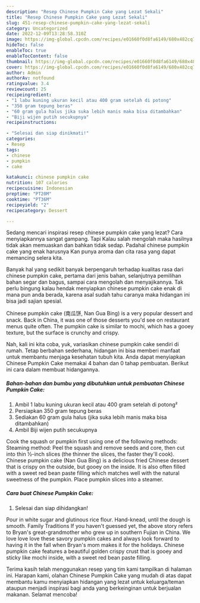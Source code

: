 ```yaml
---
description: "Resep Chinese Pumpkin Cake yang Lezat Sekali"
title: "Resep Chinese Pumpkin Cake yang Lezat Sekali"
slug: 451-resep-chinese-pumpkin-cake-yang-lezat-sekali
category: Uncategorized
date: 2022-12-09T13:28:58.310Z
image: https://img-global.cpcdn.com/recipes/e01660f0d8fa6149/680x482cq70/chinese-pumpkin-cake-foto-resep-utama.jpg
hideToc: false
enableToc: true
enableTocContent: false
thumbnail: https://img-global.cpcdn.com/recipes/e01660f0d8fa6149/680x482cq70/chinese-pumpkin-cake-foto-resep-utama.jpg
cover: https://img-global.cpcdn.com/recipes/e01660f0d8fa6149/680x482cq70/chinese-pumpkin-cake-foto-resep-utama.jpg
author: Admin
authorAv: notfound
ratingvalue: 3.4
reviewcount: 25
recipeingredient:
- "1 labu kuning ukuran kecil atau 400 gram setelah di potong"
- "350 gram tepung beras"
- "60 gram gula halus jika suka lebih manis maka bisa ditambahkan"
- "Biji wijen putih secukupnya"
recipeinstructions:

- "Selesai dan siap dinikmati!"
categories:
- Resep
tags:
- chinese
- pumpkin
- cake

katakunci: chinese pumpkin cake 
nutrition: 107 calories
recipecuisine: Indonesian
preptime: "PT20M"
cooktime: "PT36M"
recipeyield: "2"
recipecategory: Dessert

---
```



Sedang mencari inspirasi resep chinese pumpkin cake yang lezat? Cara menyiapkannya sangat gampang. Tapi Kalau salah mengolah maka hasilnya tidak akan memuaskan dan bahkan tidak sedap. Padahal chinese pumpkin cake yang enak harusnya Kan punya aroma dan cita rasa yang dapat memancing selera kita.


Banyak hal yang sedikit banyak berpengaruh terhadap kualitas rasa dari chinese pumpkin cake, pertama dari jenis bahan, selanjutnya pemilihan bahan segar dan bagus, sampai cara mengolah dan menyajikannya. Tak perlu bingung kalau hendak menyiapkan chinese pumpkin cake enak di mana pun anda berada, karena asal sudah tahu caranya maka hidangan ini bisa jadi sajian spesial.

Chinese pumpkin cake (南瓜饼, Nan Gua Bing) is a very popular dessert and snack. Back in China, it was one of those desserts you&#39;d see on restaurant menus quite often. The pumpkin cake is similar to mochi, which has a gooey texture, but the surface is crunchy and crispy.


Nah, kali ini kita coba, yuk, variasikan chinese pumpkin cake sendiri di rumah. Tetap berbahan sederhana, hidangan ini bisa memberi manfaat untuk membantu menjaga kesehatan tubuh kita. Anda dapat menyiapkan Chinese Pumpkin Cake memakai 4 bahan dan 0 tahap pembuatan. Berikut ini cara dalam membuat hidangannya.

<!--inarticleads1-->

##### Bahan-bahan dan bumbu yang dibutuhkan untuk pembuatan Chinese Pumpkin Cake:

1. Ambil 1 labu kuning ukuran kecil atau 400 gram setelah di potong²
1. Persiapkan 350 gram tepung beras
1. Sediakan 60 gram gula halus (jika suka lebih manis maka bisa ditambahkan)
1. Ambil Biji wijen putih secukupnya


Cook the squash or pumpkin first using one of the following methods: Steaming method: Peel the squash and remove seeds and core, then cut into thin ½-inch slices (the thinner the slices, the faster they&#39;ll cook). Chinese pumpkin cake (Nan Gua Bing) is a delicious fried Chinese dessert that is crispy on the outside, but gooey on the inside. It is also often filled with a sweet red bean paste filling which matches well with the natural sweetness of the pumpkin. Place pumpkin slices into a steamer. 

<!--inarticleads2-->

##### Cara buat Chinese Pumpkin Cake:


1. Selesai dan siap dihidangkan!

Pour in white sugar and glutinous rice flour. Hand-knead, until the dough is smooth. Family Traditions If you haven&#39;t guessed yet, the above story refers to Bryan&#39;s great-grandmother who grew up in southern Fujian in China. We love love love these savory pumpkin cakes and always look forward to having it in the fall when Bryan&#39;s mom makes it for the holidays. Chinese pumpkin cake features a beautiful golden crispy crust that is gooey and sticky like mochi inside, with a sweet red bean paste filling. 

Terima kasih telah menggunakan resep yang tim kami tampilkan di halaman ini. Harapan kami, olahan Chinese Pumpkin Cake yang mudah di atas dapat membantu kamu menyiapkan hidangan yang lezat untuk keluarga/teman ataupun menjadi inspirasi bagi anda yang berkeinginan untuk berjualan makanan. Selamat mencoba!
